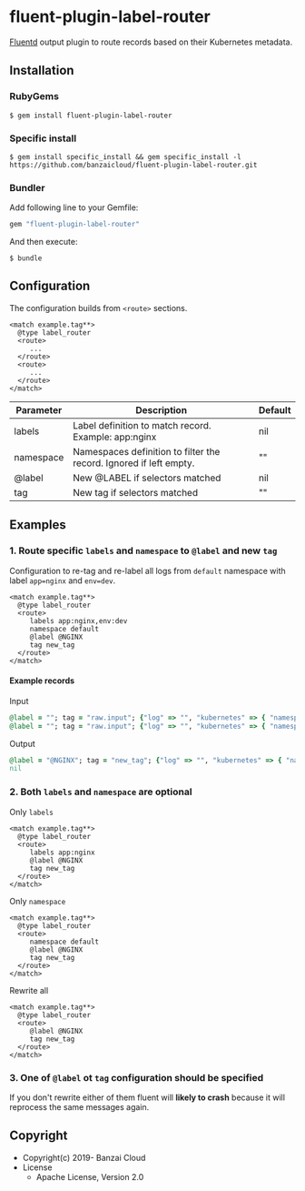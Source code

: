 # fluent-plugin-label-router

[Fluentd](https://fluentd.org/) output plugin to route records based on their Kubernetes metadata.

## Installation

### RubyGems

```
$ gem install fluent-plugin-label-router
```

### Specific install

```
$ gem install specific_install && gem specific_install -l https://github.com/banzaicloud/fluent-plugin-label-router.git
```

### Bundler

Add following line to your Gemfile:

```ruby
gem "fluent-plugin-label-router"
```

And then execute:

```
$ bundle
```

## Configuration

The configuration builds from `<route>` sections.

```
<match example.tag**>
  @type label_router
  <route>
     ...
  </route>
  <route>
     ...
  </route>
</match>
```

| Parameter | Description | Default |
|-----------|-------------|---------|
| labels | Label definition to match record. Example: app:nginx  | nil |
| namespace | Namespaces definition to filter the record. Ignored if left empty. | "" |
| @label | New @LABEL if selectors matched | nil |
| tag | New tag if selectors matched | "" |

## Examples

### 1. Route specific `labels` and `namespace` to `@label` and new `tag`
Configuration to re-tag and re-label all logs from `default` namespace with label `app=nginx` and `env=dev`.
```
<match example.tag**>
  @type label_router
  <route>
     labels app:nginx,env:dev
     namespace default
     @label @NGINX
     tag new_tag
  </route>
</match>
```

#### Example records

Input
```ruby
@label = ""; tag = "raw.input"; {"log" => "", "kubernetes" => { "namespace_name" => "default", "labels" =>  {"app" => "nginx", "env" => "dev" } } }
@label = ""; tag = "raw.input"; {"log" => "", "kubernetes" => { "namespace_name" => "kube-system", "labels" =>  {"app" => "tiller" } } }

```

Output
```ruby
@label = "@NGINX"; tag = "new_tag"; {"log" => "", "kubernetes" => { "namespace_name" => "default", "labels" =>  {"app" => "nginx" } } }
nil
```
### 2. Both `labels` and `namespace` are optional
Only `labels`
```
<match example.tag**>
  @type label_router
  <route>
     labels app:nginx
     @label @NGINX
     tag new_tag
  </route>
</match>
```
Only `namespace`
```
<match example.tag**>
  @type label_router
  <route>
     namespace default
     @label @NGINX
     tag new_tag
  </route>
</match>
```
Rewrite all
```
<match example.tag**>
  @type label_router
  <route>
     @label @NGINX
     tag new_tag
  </route>
</match>
```

### 3. One of `@label` ot `tag` configuration should be specified
If you don't rewrite either of them fluent will **likely to crash** because it will reprocess the same messages again.

## Copyright

* Copyright(c) 2019- Banzai Cloud
* License
  * Apache License, Version 2.0
